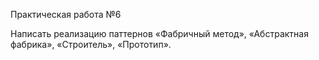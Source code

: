 Практическая работа №6

Написать реализацию паттернов «Фабричный метод», «Абстрактная
фабрика», «Строитель», «Прототип».